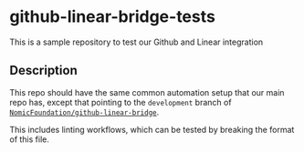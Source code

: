 # github-linear-bridge-tests

This is a sample repository to test our Github and Linear integration

## Description

This repo should have the same common automation setup that our main repo has, except that pointing to the `development` branch of [`NomicFoundation/github-linear-bridge`](https://github.com/NomicFoundation/github-linear-bridge).

This includes  linting workflows, which can be tested by breaking the format of this file.
